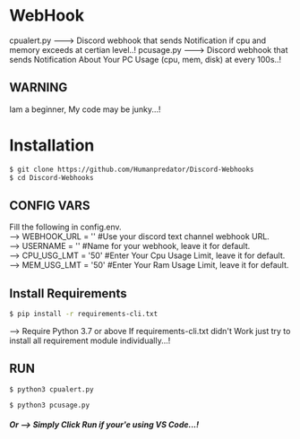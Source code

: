 # WebHook
cpualert.py ---> Discord webhook that sends Notification if cpu and memory exceeds at certian level..!
pcusage.py ---> Discord webhook that sends Notification About Your PC Usage (cpu, mem, disk) at every 100s..!

## WARNING
Iam a beginner, My code may be junky...!   
# Installation
```bash
$ git clone https://github.com/Humanpredator/Discord-Webhooks
$ cd Discord-Webhooks
```
## CONFIG VARS
Fill the following in config.env.\
--> WEBHOOK_URL = '' #Use your discord text channel webhook URL.\
--> USERNAME = '' #Name for your webhook, leave it for default.\
--> CPU_USG_LMT = '50' #Enter Your Cpu Usage Limit, leave it for default.\
--> MEM_USG_LMT = '50' #Enter Your Ram Usage Limit, leave it for default.

## Install Requirements
```bash
$ pip install -r requirements-cli.txt
```
--> Require Python 3.7 or above
If requirements-cli.txt didn't Work just try to install all requirement module individually...!
## RUN
```
$ python3 cpualert.py
```
```
$ python3 pcusage.py
```

##### Or --> Simply Click Run if your'e using VS Code...!
